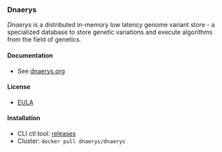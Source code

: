### Dnaerys

_Dnaerys_ is a distributed in-memory low latency genome variant store - a specialized database
to store genetic variations and execute algorithms from the field of genetics.

#### Documentation

- See [dnaerys.org](https://dnaerys.org/)

#### License

- [EULA](https://github.com/dnaerys/dnaerys/blob/main/EULA)

#### Installation

- CLI ctl tool: [releases](https://github.com/dnaerys/dnaerys/releases)
- Cluster: `docker pull dnaerys/dnaerys`
